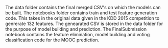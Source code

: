 The data folder contains the final merged CSV's on which the models can be built. 
The notebooks folder contains train and test feature generation code. This takes in the original data given in the KDD 2015 competition to genrerate 132 features.
The genearated CSV is stored in the data folder for the purpose of model building and prediction.
The FinalSubmission notebook contains the feature elimination, model building and voting classification code for the MOOC prediction.
